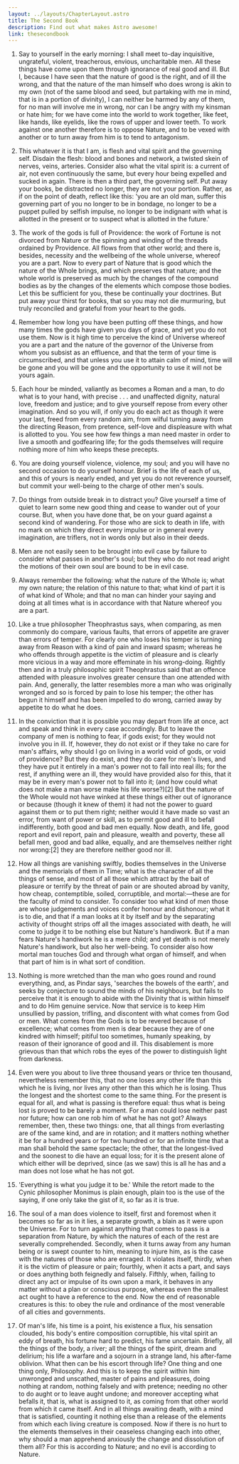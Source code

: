 ```yaml
---
layout: ../layouts/ChapterLayout.astro
title: The Second Book
description: Find out what makes Astro awesome!
link: thesecondbook
--- 
```


1. Say to yourself in the early morning: I shall meet to-day inquisitive, ungrateful, violent, treacherous, envious, uncharitable men. All these things have come upon them through ignorance of real good and ill. But I, because I have seen that the nature of good is the right, and of ill the wrong, and that the nature of the man himself who does wrong is akin to my own (not of the same blood and seed, but partaking with me in mind, that is in a portion of divinity), I can neither be harmed by any of them, for no man will involve me in wrong, nor can I be angry with my kinsman or hate him; for we have come into the world to work together, like feet, like hands, like eyelids, like the rows of upper and lower teeth. To work against one another therefore is to oppose Nature, and to be vexed with another or to turn away from him is to tend to antagonism.

2. This whatever it is that I am, is flesh and vital spirit and the governing self. Disdain the flesh: blood and bones and network, a twisted skein of nerves, veins, arteries. Consider also what the vital spirit is: a current of air, not even continuously the same, but every hour being expelled and sucked in again. There is then a third part, the governing self. Put away your books, be distracted no longer, they are not your portion. Rather, as if on the point of death, reflect like this: 'you are an old man, suffer this governing part of you no longer to be in bondage, no longer to be a puppet pulled by selfish impulse, no longer to be indignant with what is allotted in the present or to suspect what is allotted in the future.'

3. The work of the gods is full of Providence: the work of Fortune is not divorced from Nature or the spinning and winding of the threads ordained by Providence. All flows from that other world; and there is, besides, necessity and the wellbeing of the whole universe, whereof you are a part. Now to every part of Nature that is good which the nature of the Whole brings, and which preserves that nature; and the whole world is preserved as much by the changes of the compound bodies as by the changes of the elements which compose those bodies. Let this be sufficient for you, these be continually your doctrines. But put away your thirst for books, that so you may not die murmuring, but truly reconciled and grateful from your heart to the gods.

4. Remember how long you have been putting off these things, and how many times the gods have given you days of grace, and yet you do not use them. Now is it high time to perceive the kind of Universe whereof you are a part and the nature of the governor of the Universe from whom you subsist as an effluence, and that the term of your time is circumscribed, and that unless you use it to attain calm of mind, time will be gone and you will be gone and the opportunity to use it will not be yours again.

5. Each hour be minded, valiantly as becomes a Roman and a man, to do what is to your hand, with precise . . . and unaffected dignity, natural love, freedom and justice; and to give yourself repose from every other imagination. And so you will, if only you do each act as though it were your last, freed from every random aim, from wilful turning away from the directing Reason, from pretence, self-love and displeasure with what is allotted to you. You see how few things a man need master in order to live a smooth and godfearing life; for the gods themselves will require nothing more of him who keeps these precepts.

6. You are doing yourself violence, violence, my soul; and you will have no second occasion to do yourself honour. Brief is the life of each of us, and this of yours is nearly ended, and yet you do not reverence yourself, but commit your well-being to the charge of other men's souls.

7. Do things from outside break in to distract you? Give yourself a time of quiet to learn some new good thing and cease to wander out of your course. But, when you have done that, be on your guard against a second kind of wandering. For those who are sick to death in life, with no mark on which they direct every impulse or in general every imagination, are triflers, not in words only but also in their deeds.

8. Men are not easily seen to be brought into evil case by failure to consider what passes in another's soul; but they who do not read aright the motions of their own soul are bound to be in evil case.

9. Always remember the following: what the nature of the Whole is; what my own nature; the relation of this nature to that; what kind of part it is of what kind of Whole; and that no man can hinder your saying and doing at all times what is in accordance with that Nature whereof you are a part.

10. Like a true philosopher Theophrastus says, when comparing, as men commonly do compare, various faults, that errors of appetite are graver than errors of temper. For clearly one who loses his temper is turning away from Reason with a kind of pain and inward spasm; whereas he who offends through appetite is the victim of pleasure and is clearly more vicious in a way and more effeminate in his wrong-doing. Rightly then and in a truly philosophic spirit Theophrastus said that an offence attended with pleasure involves greater censure than one attended with pain. And, generally, the latter resembles more a man who was originally wronged and so is forced by pain to lose his temper; the other has begun it himself and has been impelled to do wrong, carried away by appetite to do what he does.

11. In the conviction that it is possible you may depart from life at once, act and speak and think in every case accordingly. But to leave the company of men is nothing to fear, if gods exist; for they would not involve you in ill. If, however, they do not exist or if they take no care for man's affairs, why should I go on living in a world void of gods, or void of providence? But they do exist, and they do care for men's lives, and they have put it entirely in a man's power not to fall into real ills; for the rest, if anything were an ill, they would have provided also for this, that it may be in every man's power not to fall into it; (and how could what does not make a man worse make his life worse?)[2] But the nature of the Whole would not have winked at these things either out of ignorance or because (though it knew of them) it had not the power to guard against them or to put them right; neither would it have made so vast an error, from want of power or skill, as to permit good and ill to befall indifferently, both good and bad men equally. Now death, and life, good report and evil report, pain and pleasure, wealth and poverty, these all befall men, good and bad alike, equally, and are themselves neither right nor wrong:[2] they are therefore neither good nor ill.

12. How all things are vanishing swiftly, bodies themselves in the Universe and the memorials of them in Time; what is the character of all the things of sense, and most of all those which attract by the bait of pleasure or terrify by the threat of pain or are shouted abroad by vanity, how cheap, contemptible, soiled, corruptible, and mortal:—these are for the faculty of mind to consider. To consider too what kind of men those are whose judgements and voices confer honour and dishonour; what it is to die, and that if a man looks at it by itself and by the separating activity of thought strips off all the images associated with death, he will come to judge it to be nothing else but Nature's handiwork. But if a man fears Nature's handiwork he is a mere child; and yet death is not merely Nature's handiwork, but also her well-being. To consider also how mortal man touches God and through what organ of himself, and when that part of him is in what sort of condition.

13. Nothing is more wretched than the man who goes round and round everything, and, as Pindar says, 'searches the bowels of the earth', and seeks by conjecture to sound the minds of his neighbours, but fails to perceive that it is enough to abide with the Divinity that is within himself and to do Him genuine service. Now that service is to keep Him unsullied by passion, trifling, and discontent with what comes from God or men. What comes from the Gods is to be revered because of excellence; what comes from men is dear because they are of one kindred with himself; pitiful too sometimes, humanly speaking, by reason of their ignorance of good and ill. This disablement is more grievous than that which robs the eyes of the power to distinguish light from darkness.

14. Even were you about to live three thousand years or thrice ten thousand, nevertheless remember this, that no one loses any other life than this which he is living, nor lives any other than this which he is losing. Thus the longest and the shortest come to the same thing. For the present is equal for all, and what is passing is therefore equal: thus what is being lost is proved to be barely a moment. For a man could lose neither past nor future; how can one rob him of what he has not got? Always remember, then, these two things: one, that all things from everlasting are of the same kind, and are in rotation; and it matters nothing whether it be for a hundred years or for two hundred or for an infinite time that a man shall behold the same spectacle; the other, that the longest-lived and the soonest to die have an equal loss; for it is the present alone of which either will be deprived, since (as we saw) this is all he has and a man does not lose what he has not got.

15. 'Everything is what you judge it to be.' While the retort made to the Cynic philosopher Monimus is plain enough, plain too is the use of the saying, if one only take the gist of it, so far as it is true.

16. The soul of a man does violence to itself, first and foremost when it becomes so far as in it lies, a separate growth, a blain as it were upon the Universe. For to turn against anything that comes to pass is a separation from Nature, by which the natures of each of the rest are severally comprehended. Secondly, when it turns away from any human being or is swept counter to him, meaning to injure him, as is the case with the natures of those who are enraged. It violates itself, thirdly, when it is the victim of pleasure or pain; fourthly, when it acts a part, and says or does anything both feignedly and falsely. Fifthly, when, failing to direct any act or impulse of its own upon a mark, it behaves in any matter without a plan or conscious purpose, whereas even the smallest act ought to have a reference to the end. Now the end of reasonable creatures is this: to obey the rule and ordinance of the most venerable of all cities and governments.

17. Of man's life, his time is a point, his existence a flux, his sensation clouded, his body's entire composition corruptible, his vital spirit an eddy of breath, his fortune hard to predict, his fame uncertain. Briefly, all the things of the body, a river; all the things of the spirit, dream and delirium; his life a warfare and a sojourn in a strange land, his after-fame oblivion. What then can be his escort through life? One thing and one thing only, Philosophy. And this is to keep the spirit within him unwronged and unscathed, master of pains and pleasures, doing nothing at random, nothing falsely and with pretence; needing no other to do aught or to leave aught undone; and moreover accepting what befalls it, that is, what is assigned to it, as coming from that other world from which it came itself. And in all things awaiting death, with a mind that is satisfied, counting it nothing else than a release of the elements from which each living creature is composed. Now if there is no hurt to the elements themselves in their ceaseless changing each into other, why should a man apprehend anxiously the change and dissolution of them all? For this is according to Nature; and no evil is according to Nature.